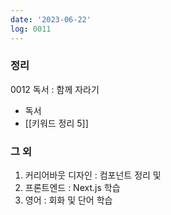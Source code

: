 ```yaml
---
date: '2023-06-22'
log: 0011
---
```

### 정리

0012 독서 : 함께 자라기
- 독서
- [[키워드 정리 5]]

### 그 외
1. 커리어바웃 디자인 : 컴포넌트 정리 및
2. 프론트엔드 : Next.js 학습
3. 영어 : 회화 및 단어 학습